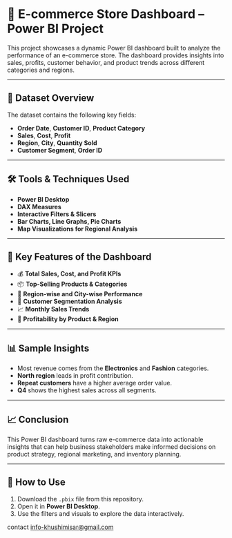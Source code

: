 # 🛒 E-commerce Store Dashboard – Power BI Project

This project showcases a dynamic Power BI dashboard built to analyze the performance of an e-commerce store. The dashboard provides insights into sales, profits, customer behavior, and product trends across different categories and regions.

---

## 📁 Dataset Overview

The dataset contains the following key fields:

* **Order Date**, **Customer ID**, **Product Category**
* **Sales**, **Cost**, **Profit**
* **Region**, **City**, **Quantity Sold**
* **Customer Segment**, **Order ID**

---

## 🛠️ Tools & Techniques Used

* **Power BI Desktop**
* **DAX Measures**
* **Interactive Filters & Slicers**
* **Bar Charts, Line Graphs, Pie Charts**
* **Map Visualizations for Regional Analysis**

---

## 📌 Key Features of the Dashboard

* 💰 **Total Sales, Cost, and Profit KPIs**
* 📦 **Top-Selling Products & Categories**
* 📍 **Region-wise and City-wise Performance**
* 👥 **Customer Segmentation Analysis**
* 📈 **Monthly Sales Trends**
* 🧾 **Profitability by Product & Region**

---

## 📊 Sample Insights

* Most revenue comes from the **Electronics** and **Fashion** categories.
* **North region** leads in profit contribution.
* **Repeat customers** have a higher average order value.
* **Q4** shows the highest sales across all segments.

---

## 📈 Conclusion

This Power BI dashboard turns raw e-commerce data into actionable insights that can help business stakeholders make informed decisions on product strategy, regional marketing, and inventory planning.

---

## 🚀 How to Use

1. Download the `.pbix` file from this repository.
2. Open it in **Power BI Desktop**.
3. Use the filters and visuals to explore the data interactively.

contact info-khushimisar@gmail.com
